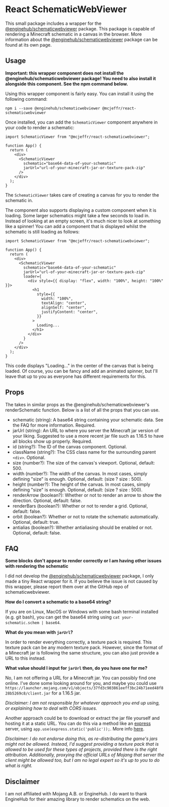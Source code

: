 # React SchematicWebViewer

This small package includes a wrapper for the [@enginehub/schematicwebviewer](https://www.npmjs.com/package/@enginehub/schematicwebviewer) package. This package is capable of rendering a Minecraft schematic in a canvas in the browser. More information about the [@enginehub/schematicwebviewer](https://www.npmjs.com/package/@enginehub/schematicwebviewer) package can be found at its own page.

## Usage

**Important: this wrapper component does not install the @enginehub/schematicwebviewer package! You need to also install it alongside this component. See the npm command below.**

Using this wrapper component is fairly easy. You can install it using the following command:

```
npm i --save @enginehub/schematicwebviewer @mcjeffr/react-schematicwebviewer
```

Once installed, you can add the `SchematicViewer` component anywhere in your code to render a schematic:

```tsx
import SchematicViewer from "@mcjeffr/react-schematicwebviewer";

function App() {
  return (
    <div>
      <SchematicViewer
        schematic="base64-data-of-your-schematic"
        jarUrl="url-of-your-minecraft-jar-or-texture-pack-zip"
      />
    </div>
  );
}
```

The `SchematicViewer` takes care of creating a canvas for you to render the schematic in.

The component also supports displaying a custom component when it is loading. Some larger schematics might take a few seconds to load in. Instead of looking at an empty screen, it's much nicer to look at something like a spinner! You can add a component that is displayed whilst the schematic is still loading as follows:

```tsx
import SchematicViewer from "@mcjeffr/react-schematicwebviewer";

function App() {
  return (
    <div>
      <SchematicViewer
        schematic="base64-data-of-your-schematic"
        jarUrl="url-of-your-minecraft-jar-or-texture-pack-zip"
        loader={
          <div style={{ display: "flex", width: "100%", height: "100%" }}>
            <h1
              style={{
                width: "100%",
                textAlign: "center",
                alignSelf: "center",
                justifyContent: "center",
              }}
            >
              Loading...
            </h1>
          </div>
        }
      />
    </div>
  );
}
```

This code displays "Loading..." in the center of the canvas that is being loaded. Of course, you can be fancy and add an animated spinner, but I'll leave that up to you as everyone has different requirements for this.

## Props

The takes in similar props as the @enginehub/schematicwebviewer's renderSchematic function. Below is a list of all the props that you can use.

- schematic (string): A base64 string containing your schematic data. See the FAQ for more information. Required.
- jarUrl (string): An URL to where you server the Minecraft jar version of your liking. Suggested to use a more recent jar file such as 1.16.5 to have all blocks show up properly. Required.
- id (string?): The ID of the canvas component. Optional.
- className (string?): The CSS class name for the surrounding parent `<div>`. Optional.
- size (number?): The size of the canvas's viewport. Optional, default: 500.
- width (number?): The width of the canvas. In most cases, simply defining "size" is enough. Optional, default: (size ? size : 500).
- height (number?): The height of the canvas. In most cases, simply defining "size" is enough. Optional, default: (size ? size : 500).
- renderArrow (boolean?): Whether or not to render an arrow to show the direction. Optional, default: false.
- renderBars (boolean?): Whether or not to render a grid. Optional, default: false.
- orbit (boolean?): Whether or not to rotate the schematic automatically. Optional, default: true.
- antialias (boolean?): Whether antialiasing should be enabled or not. Optional, default: false.

## FAQ

**Some blocks don't appear to render correctly or I am having other issues with rendering the schematic**

I did not develop the [@enginehub/schematicwebviewer](https://www.npmjs.com/package/@enginehub/schematicwebviewer) package, I only made a tiny React wrapper for it. If you believe the issue is not caused by this wrapper, please report them over at the GitHub repo of schematicwebviewer.

**How do I convert a schematic to a base64 string?**

If you are on Linux, MacOS or Windows with some bash terminal installed (e.g. git bash), you can get the base64 string using `cat your-schematic.schem | base64`.

**What do you mean with `jarUrl`?**

In order to render everything correctly, a texture pack is required. This texture pack can be any modern texture pack. However, since the format of a Minecraft jar is following the same structure, you can also just provide a URL to this instead.

**What value should I input for `jarUrl` then, do you have one for me?**

No, I am not offering a URL for a Minecraft jar. You can possibly find one online. I've done some looking around for you, and maybe you could use `https://launcher.mojang.com/v1/objects/37fd3c903861eeff3bc24b71eed48f828b5269c8/client.jar` for a 1.16.5 jar.

*Disclaimer: I am not responsible for whatever approach you end up using, or explaining how to deal with CORS issues.*

Another approach could be to download or extract the jar file yourself and hosting it at a static URL. You can do this via a method like an [express](https://www.npmjs.com/package/express) server, using `app.use(express.static('public'));`. More info [here](https://expressjs.com/en/starter/static-files.html).

*Disclaimer: I do not endorse doing this, as re-distributing the game's jars might not be allowed. Instead, I'd suggest providing a texture pack that is allowed to be used for these types of projects, provided there is the right attribution. Additionally, proxying the official URLs of Mojang that server the client might be allowed too, but I am no legal expert so it's up to you to do what is right.*

## Disclaimer

I am not affiliated with Mojang A.B. or EngineHub. I do want to thank EngineHub for their amazing library to render schematics on the web.
